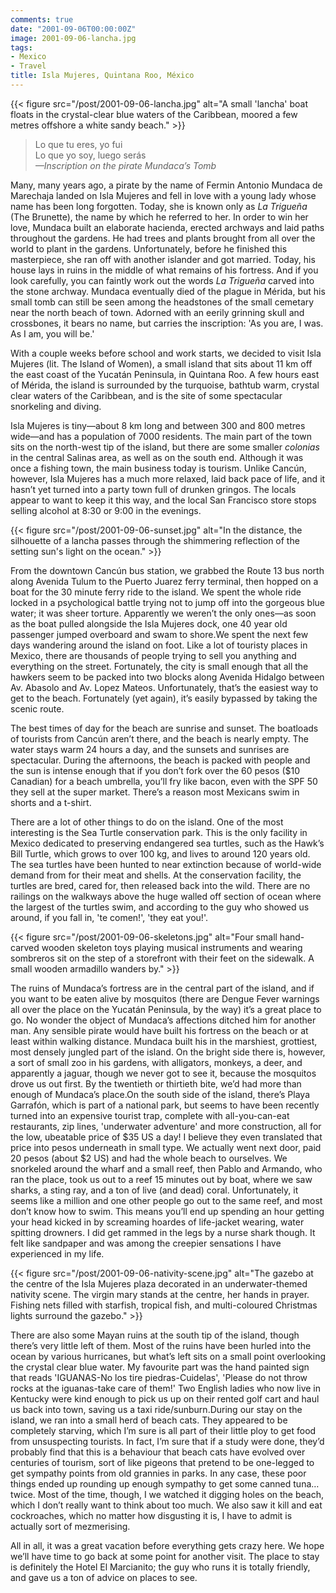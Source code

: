 ```yaml
---
comments: true
date: "2001-09-06T00:00:00Z"
image: 2001-09-06-lancha.jpg
tags:
- Mexico
- Travel
title: Isla Mujeres, Quintana Roo, México
---
```


{{< figure src="/post/2001-09-06-lancha.jpg" alt="A small 'lancha' boat floats in the crystal-clear blue waters of the Caribbean, moored a few metres offshore a white sandy beach." >}}

> Lo que tu eres, yo fui  
> Lo que yo soy, luego serás  
> _—Inscription on the pirate Mundaca’s Tomb_
<!--more-->

Many, many years ago, a pirate by the name of Fermin Antonio Mundaca de
Marechaja landed on Isla Mujeres and fell in love with a young lady whose name
has been long forgotten. Today, she is known only as *La Trigueña* (The
Brunette), the name by which he referred to her. In order to win her love,
Mundaca built an elaborate hacienda, erected archways and laid paths throughout
the gardens. He had trees and plants brought from all over the world to plant
in the gardens. Unfortunately, before he finished this masterpiece, she ran off
with another islander and got married. Today, his house lays in ruins in the
middle of what remains of his fortress. And if you look carefully, you can
faintly work out the words *La Trigueña* carved into the stone archway. Mundaca
eventually died of the plague in Mérida, but his small tomb can still be seen
among the headstones of the small cemetary near the north beach of town.
Adorned with an eerily grinning skull and crossbones, it bears no name, but
carries the inscription: 'As you are, I was. As I am, you will be.'

With a couple weeks before school and work starts, we decided to visit Isla
Mujeres (lit. The Island of Women), a small island that sits about 11 km off
the east coast of the Yucatán Peninsula, in Quintana Roo. A few hours east of
Mérida, the island is surrounded by the turquoise, bathtub warm, crystal clear
waters of the Caribbean, and is the site of some spectacular snorkeling and
diving.

Isla Mujeres is tiny—about 8 km long and between 300 and 800 metres wide—and
has a population of 7000 residents. The main part of the town sits on the
north-west tip of the island, but there are some smaller *colonias* in the
central Salinas area, as well as on the south end. Although it was once a
fishing town, the main business today is tourism. Unlike Cancún, however, Isla
Mujeres has a much more relaxed, laid back pace of life, and it hasn’t yet
turned into a party town full of drunken gringos. The locals appear to want to
keep it this way, and the local San Francisco store stops selling alcohol at
8:30 or 9:00 in the evenings.

{{< figure src="/post/2001-09-06-sunset.jpg" alt="In the distance, the silhouette of a lancha passes through the shimmering reflection of the setting sun's light on the ocean." >}}

From the downtown Cancún bus station, we grabbed the Route 13 bus north along
Avenida Tulum to the Puerto Juarez ferry terminal, then hopped on a boat for
the 30 minute ferry ride to the island. We spent the whole ride locked in a
psychological battle trying not to jump off into the gorgeous blue water; it
was sheer torture. Apparently we weren’t the only ones—as soon as the boat
pulled alongside the Isla Mujeres dock, one 40 year old passenger jumped
overboard and swam to shore.We spent the next few days wandering around the
island on foot. Like a lot of touristy places in Mexico, there are thousands of
people trying to sell you anything and everything on the street. Fortunately,
the city is small enough that all the hawkers seem to be packed into two blocks
along Avenida Hidalgo between Av. Abasolo and Av. Lopez Mateos. Unfortunately,
that’s the easiest way to get to the beach. Fortunately (yet again), it’s
easily bypassed by taking the scenic route.

The best times of day for the beach are sunrise and sunset. The boatloads of
tourists from Cancún aren’t there, and the beach is nearly empty. The water
stays warm 24 hours a day, and the sunsets and sunrises are spectacular. During
the afternoons, the beach is packed with people and the sun is intense enough
that if you don’t fork over the 60 pesos ($10 Canadian) for a beach umbrella,
you’ll fry like bacon, even with the SPF 50 they sell at the super market.
There’s a reason most Mexicans swim in shorts and a t-shirt.

There are a lot of other things to do on the island. One of the most
interesting is the Sea Turtle conservation park. This is the only facility in
Mexico dedicated to preserving endangered sea turtles, such as the Hawk’s Bill
Turtle, which grows to over 100 kg, and lives to around 120 years old. The sea
turtles have been hunted to near extinction because of world-wide demand from
for their meat and shells. At the conservation facility, the turtles are bred,
cared for, then released back into the wild. There are no railings on the
walkways above the huge walled off section of ocean where the largest of the
turtles swim, and according to the guy who showed us around, if you fall in,
'te comen!', 'they eat you!'.

{{< figure src="/post/2001-09-06-skeletons.jpg" alt="Four small hand-carved wooden skeleton toys playing musical instruments and wearing sombreros sit on the step of a storefront with their feet on the sidewalk. A small wooden armadillo wanders by." >}}

The ruins of Mundaca’s fortress are in the central part of the island, and if
you want to be eaten alive by mosquitos (there are Dengue Fever warnings all
over the place on the Yucatán Peninsula, by the way) it’s a great place to go.
No wonder the object of Mundaca’s affections ditched him for another man. Any
sensible pirate would have built his fortress on the beach or at least within
walking distance. Mundaca built his in the marshiest, grottiest, most densely
jungled part of the island. On the bright side there is, however, a sort of
small zoo in his gardens, with alligators, monkeys, a deer, and apparently a
jaguar, though we never got to see it, because the mosquitos drove us out
first. By the twentieth or thirtieth bite, we’d had more than enough of
Mundaca’s place.On the south side of the island, there’s Playa Garrafón, which
is part of a national park, but seems to have been recently turned into an
expensive tourist trap, complete with all-you-can-eat restaurants, zip lines,
'underwater adventure' and more construction, all for the low, ubeatable price
of $35 US a day! I believe they even translated that price into pesos
underneath in small type. We actually went next door, paid 20 pesos (about $2
US) and had the whole beach to ourselves. We snorkeled around the wharf and a
small reef, then Pablo and Armando, who ran the place, took us out to a reef 15
minutes out by boat, where we saw sharks, a sting ray, and a ton of live (and
dead) coral. Unfortunately, it seems like a million and one other people go out
to the same reef, and most don’t know how to swim. This means you’ll end up
spending an hour getting your head kicked in by screaming hoardes of
life-jacket wearing, water spitting drowners. I did get rammed in the legs by a
nurse shark though. It felt like sandpaper and was among the creepier
sensations I have experienced in my life.

{{< figure src="/post/2001-09-06-nativity-scene.jpg" alt="The gazebo at the centre of the Isla Mujeres plaza decorated in an underwater-themed nativity scene. The virgin mary stands at the centre, her hands in prayer. Fishing nets filled with starfish, tropical fish, and multi-coloured Christmas lights surround the gazebo." >}}

There are also some Mayan ruins at the south tip of the island, though there’s
very little left of them. Most of the ruins have been hurled into the ocean by
various hurricanes, but what’s left sits on a small point overlooking the
crystal clear blue water. My favourite part was the hand painted sign that
reads 'IGUANAS-No los tire piedras-Cuidelas', 'Please do not throw rocks at
the iguanas-take care of them!' Two English ladies who now live in Kentucky
were kind enough to pick us up on their rented golf cart and haul us back into
town, saving us a taxi ride/sunburn.During our stay on the island, we ran into
a small herd of beach cats. They appeared to be completely starving, which I’m
sure is all part of their little ploy to get food from unsuspecting tourists.
In fact, I’m sure that if a study were done, they’d probably find that this is
a behaviour that beach cats have evolved over centuries of tourism, sort of
like pigeons that pretend to be one-legged to get sympathy points from old
grannies in parks. In any case, these poor things ended up rounding up enough
sympathy to get some canned tuna… twice. Most of the time, though, I we watched
it digging holes on the beach, which I don’t really want to think about too
much. We also saw it kill and eat cockroaches, which no matter how disgusting
it is, I have to admit is actually sort of mezmerising.

All in all, it was a great vacation before everything gets crazy here. We hope
we’ll have time to go back at some point for another visit. The place to stay
is definitely the Hotel El Marcianito; the guy who runs it is totally friendly,
and gave us a ton of advice on places to see.
